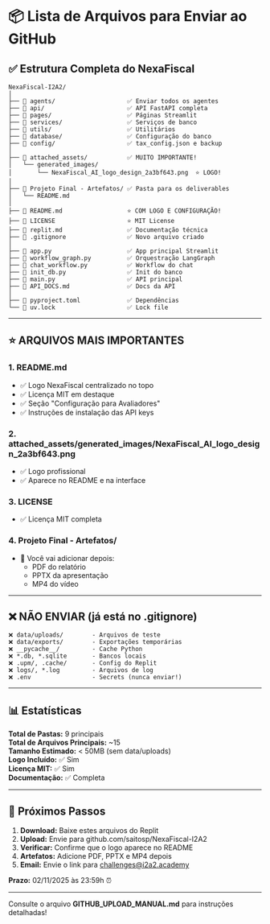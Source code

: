 # 📦 Lista de Arquivos para Enviar ao GitHub

## ✅ Estrutura Completa do NexaFiscal

```
NexaFiscal-I2A2/
│
├── 📁 agents/                    ✅ Enviar todos os agentes
├── 📁 api/                       ✅ API FastAPI completa
├── 📁 pages/                     ✅ Páginas Streamlit
├── 📁 services/                  ✅ Serviços de banco
├── 📁 utils/                     ✅ Utilitários
├── 📁 database/                  ✅ Configuração do banco
├── 📁 config/                    ✅ tax_config.json e backup
│
├── 📁 attached_assets/           ✅ MUITO IMPORTANTE!
│   └── generated_images/
│       └── NexaFiscal_AI_logo_design_2a3bf643.png  ⭐ LOGO!
│
├── 📁 Projeto Final - Artefatos/ ✅ Pasta para os deliverables
│   └── README.md
│
├── 📄 README.md                  ⭐ COM LOGO E CONFIGURAÇÃO!
├── 📄 LICENSE                    ⭐ MIT License
├── 📄 replit.md                  ✅ Documentação técnica
├── 📄 .gitignore                 ✅ Novo arquivo criado
│
├── 📄 app.py                     ✅ App principal Streamlit
├── 📄 workflow_graph.py          ✅ Orquestração LangGraph
├── 📄 chat_workflow.py           ✅ Workflow do chat
├── 📄 init_db.py                 ✅ Init do banco
├── 📄 main.py                    ✅ API principal
├── 📄 API_DOCS.md                ✅ Docs da API
│
├── 📄 pyproject.toml             ✅ Dependências
└── 📄 uv.lock                    ✅ Lock file
```

---

## ⭐ ARQUIVOS MAIS IMPORTANTES

### 1. README.md
- ✅ Logo NexaFiscal centralizado no topo
- ✅ Licença MIT em destaque
- ✅ Seção "Configuração para Avaliadores"
- ✅ Instruções de instalação das API keys

### 2. attached_assets/generated_images/NexaFiscal_AI_logo_design_2a3bf643.png
- ✅ Logo profissional
- ✅ Aparece no README e na interface

### 3. LICENSE
- ✅ Licença MIT completa

### 4. Projeto Final - Artefatos/
- 📝 Você vai adicionar depois:
  - PDF do relatório
  - PPTX da apresentação
  - MP4 do vídeo

---

## ❌ NÃO ENVIAR (já está no .gitignore)

```
❌ data/uploads/        - Arquivos de teste
❌ data/exports/        - Exportações temporárias
❌ __pycache__/         - Cache Python
❌ *.db, *.sqlite       - Bancos locais
❌ .upm/, .cache/       - Config do Replit
❌ logs/, *.log         - Arquivos de log
❌ .env                 - Secrets (nunca enviar!)
```

---

## 📊 Estatísticas

**Total de Pastas:** 9 principais  
**Total de Arquivos Principais:** ~15  
**Tamanho Estimado:** < 50MB (sem data/uploads)  
**Logo Incluído:** ✅ Sim  
**Licença MIT:** ✅ Sim  
**Documentação:** ✅ Completa  

---

## 🚀 Próximos Passos

1. **Download:** Baixe estes arquivos do Replit
2. **Upload:** Envie para github.com/saitosp/NexaFiscal-I2A2
3. **Verificar:** Confirme que o logo aparece no README
4. **Artefatos:** Adicione PDF, PPTX e MP4 depois
5. **Email:** Envie o link para challenges@i2a2.academy

**Prazo:** 02/11/2025 às 23:59h ⏰

---

Consulte o arquivo **GITHUB_UPLOAD_MANUAL.md** para instruções detalhadas!

